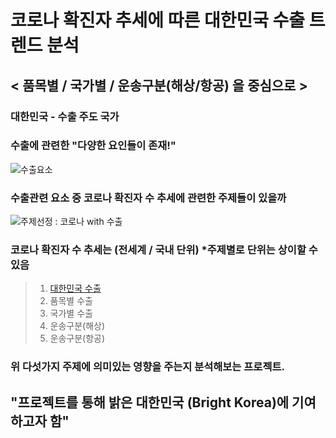 # 코로나 확진자 추세에 따른 대한민국 수출 트렌드 분석
## < 품목별 / 국가별 / 운송구분(해상/항공) 을 중심으로 >

### 대한민국 - 수출 주도 국가

### 수출에 관련한 "다양한 요인들이 존재!"
![수출요소](https://github.com/dykim04/Korea-Trade-Analysis/blob/main/img/%EA%B0%9C%EC%9A%941.PNG)

### 수출관련 요소 중 코로나 확진자 수 추세에 관련한 주제들이 있을까
![주제선정 : 코로나 with 수출](https://github.com/dykim04/Korea-Trade-Analysis/blob/main/img/%EA%B0%9C%EC%9A%942.PNG)

### 코로나 확진자 수 추세는 (전세계 / 국내 단위) *주제별로 단위는 상이할 수 있음
> 1. [대한민국 수출](https://github.com/dykim04/Korea-Trade-Analysis/blob/main/%EB%8C%80%ED%95%9C%EB%AF%BC%EA%B5%AD%EC%88%98%EC%B6%9C.md)
> 2. 품목별 수출
> 3. 국가별 수출
> 4. 운송구분(해상)
> 5. 운송구분(항공)
### 위 다섯가지 주제에 의미있는 영향을 주는지 분석해보는 프로젝트.

## "프로젝트를 통해 밝은 대한민국 (Bright Korea)에 기여하고자 함"